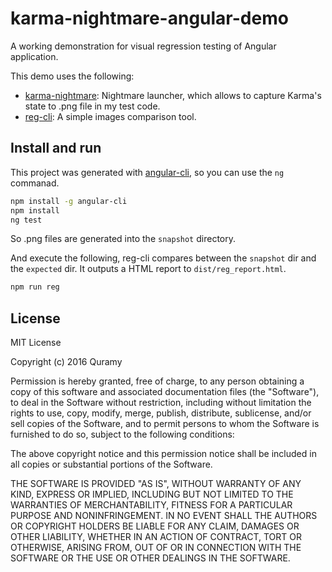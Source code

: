 # karma-nightmare-angular-demo
A working demonstration for visual regression testing of Angular application. 

This demo uses the following:

* [karma-nightmare](https://github.com/bokuweb/karma-nightmare): Nightmare launcher, which allows to capture Karma's state to .png file in my test code.
* [reg-cli](https://github.com/bokuweb/reg-cli): A simple images comparison tool.

## Install and run

This project was generated with [angular-cli](https://github.com/angular/angular-cli), so you can use the `ng` commanad.

```sh
npm install -g angular-cli
npm install
ng test
```

So .png files are generated into the `snapshot` directory.

And execute the following, reg-cli compares between the `snapshot` dir and the `expected` dir. It outputs a HTML report to `dist/reg_report.html`.

```sh
npm run reg
```

## License
MIT License

Copyright (c) 2016 Quramy

Permission is hereby granted, free of charge, to any person obtaining a copy
of this software and associated documentation files (the "Software"), to deal
in the Software without restriction, including without limitation the rights
to use, copy, modify, merge, publish, distribute, sublicense, and/or sell
copies of the Software, and to permit persons to whom the Software is
furnished to do so, subject to the following conditions:

The above copyright notice and this permission notice shall be included in all
copies or substantial portions of the Software.

THE SOFTWARE IS PROVIDED "AS IS", WITHOUT WARRANTY OF ANY KIND, EXPRESS OR
IMPLIED, INCLUDING BUT NOT LIMITED TO THE WARRANTIES OF MERCHANTABILITY,
FITNESS FOR A PARTICULAR PURPOSE AND NONINFRINGEMENT. IN NO EVENT SHALL THE
AUTHORS OR COPYRIGHT HOLDERS BE LIABLE FOR ANY CLAIM, DAMAGES OR OTHER
LIABILITY, WHETHER IN AN ACTION OF CONTRACT, TORT OR OTHERWISE, ARISING FROM,
OUT OF OR IN CONNECTION WITH THE SOFTWARE OR THE USE OR OTHER DEALINGS IN THE
SOFTWARE.
